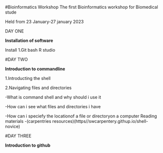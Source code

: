 #Bioinformatics Workshop
The first Bioinformatics workshop for Biomedical stude

Held from 23 January-27 january 2023

DAY ONE

**Installation of software**

Install 
1.Git bash
R studio

#DAY TWO

**Introduction to commandline**

1.Introducting the shell

2.Navigating files and directories

-What is command shell and why should i use it

-How can i see what files and directories i have

-How can i speciefy the locationof a file or directoryon a computer
Reading materials
-(carpentries resources)(https//swcarpentery.githup.io/shell-novice)


 #DAY THREE

**Introduction to github**
